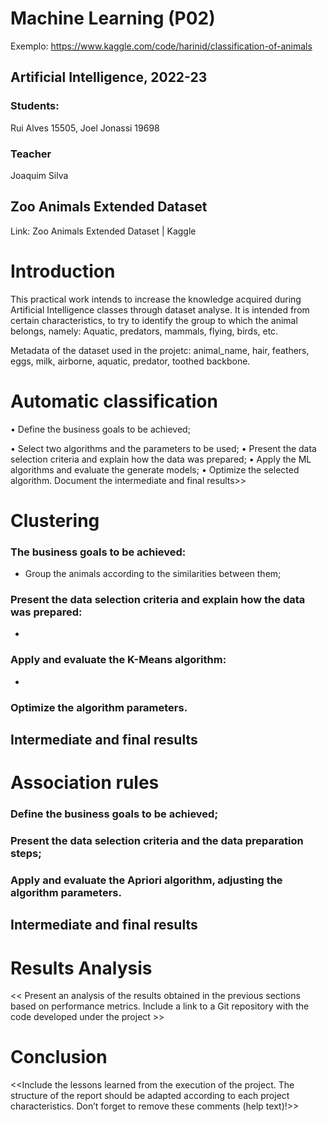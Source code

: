 # Machine Learning (P02)
Exemplo: https://www.kaggle.com/code/harinid/classification-of-animals
## Artificial Intelligence, 2022-23

### Students:

Rui Alves 15505, Joel Jonassi 19698

### Teacher

Joaquim Silva

## Zoo Animals Extended Dataset

Link: Zoo Animals Extended Dataset | Kaggle

# Introduction

This practical work intends to increase the knowledge acquired during Artificial Intelligence classes through dataset analyse.
It is intended from certain characteristics, to try to identify the group to which the animal belongs, namely: Aquatic, predators, mammals, flying, birds, etc.

Metadata of the dataset used in the projetc:
animal_name, hair, feathers, eggs, milk, airborne, aquatic, predator, toothed backbone.


# Automatic classification

• Define the business goals to be achieved;

• Select two algorithms and the parameters to be used;
• Present the data selection criteria and explain how the data was prepared;
• Apply the ML algorithms and evaluate the generate models;
• Optimize the selected algorithm.
Document the intermediate and final results>>



# Clustering

### The business goals to be achieved:

- Group the animals according to the similarities between them;

### Present the data selection criteria and explain how the data was prepared:

-

### Apply and evaluate the K-Means algorithm:

-

### Optimize the algorithm parameters.

## Intermediate and final results



# Association rules

### Define the business goals to be achieved;

### Present the data selection criteria and the data preparation steps;

### Apply and evaluate the Apriori algorithm, adjusting the algorithm parameters.

## Intermediate and final results

# Results Analysis

<< Present an analysis of the results obtained in the previous sections based on performance metrics. Include a link to a Git repository with the code developed under the project >>

# Conclusion

<<Include the lessons learned from the execution of the project.
The structure of the report should be adapted according to each project characteristics. Don’t forget to remove these comments (help text)!>>
